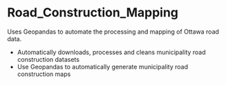 # Road_Construction_Mapping
Uses Geopandas to automate the processing and mapping of Ottawa road data.

- Automatically downloads, processes and cleans municipality road construction datasets
- Use Geopandas to automatically generate municipality road construction maps
